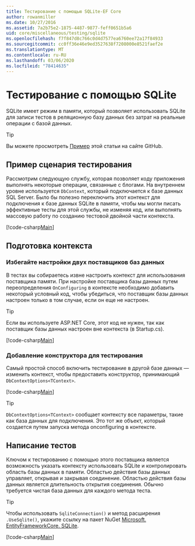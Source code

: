 ```yaml
---
title: Тестирование с помощью SQLite-EF Core
author: rowanmiller
ms.date: 10/27/2016
ms.assetid: 7a2b75e2-1875-4487-9877-feff0651b5a6
uid: core/miscellaneous/testing/sqlite
ms.openlocfilehash: f7f847d8c766c0d4d7577ea6760ee72a17f84933
ms.sourcegitcommit: cc0ff36e46e9ed3527638f7208000e8521faef2e
ms.translationtype: MT
ms.contentlocale: ru-RU
ms.lasthandoff: 03/06/2020
ms.locfileid: "78414635"
---
```

# <a name="testing-with-sqlite"></a>Тестирование с помощью SQLite

SQLite имеет режим в памяти, который позволяет использовать SQLite для записи тестов в реляционную базу данных без затрат на реальные операции с базой данных.

> [!TIP]  
> Вы можете просмотреть [Пример](https://github.com/dotnet/EntityFramework.Docs/tree/master/samples/core/Miscellaneous/Testing) этой статьи на сайте GitHub.

## <a name="example-testing-scenario"></a>Пример сценария тестирования

Рассмотрим следующую службу, которая позволяет коду приложения выполнять некоторые операции, связанные с блогами. На внутреннем уровне используется `DbContext`, который подключается к базе данных SQL Server. Было бы полезно переключить этот контекст для подключения к базе данных SQLite в памяти, чтобы мы могли писать эффективные тесты для этой службы, не изменяя код, или выполнять массовую работу по созданию тестовой двойной части контекста.

[!code-csharp[Main](../../../../samples/core/Miscellaneous/Testing/BusinessLogic/BlogService.cs)]

## <a name="get-your-context-ready"></a>Подготовка контекста

### <a name="avoid-configuring-two-database-providers"></a>Избегайте настройки двух поставщиков баз данных

В тестах вы собираетесь извне настроить контекст для использования поставщика памяти. При настройке поставщика базы данных путем переопределения `OnConfiguring` в контексте необходимо добавить некоторый условный код, чтобы убедиться, что поставщик базы данных настроен только в том случае, если он еще не настроен.

> [!TIP]  
> Если вы используете ASP.NET Core, этот код не нужен, так как поставщик базы данных настроен вне контекста (в Startup.cs).

[!code-csharp[Main](../../../../samples/core/Miscellaneous/Testing/BusinessLogic/BloggingContext.cs#OnConfiguring)]

### <a name="add-a-constructor-for-testing"></a>Добавление конструктора для тестирования

Самый простой способ включить тестирование в другой базе данных — изменить контекст, чтобы предоставить конструктор, принимающий `DbContextOptions<TContext>`.

[!code-csharp[Main](../../../../samples/core/Miscellaneous/Testing/BusinessLogic/BloggingContext.cs#Constructors)]

> [!TIP]  
> `DbContextOptions<TContext>` сообщает контексту все параметры, такие как база данных для подключения. Это тот же объект, который создается путем запуска метода onconfiguring в контексте.

## <a name="writing-tests"></a>Написание тестов

Ключом к тестированию с помощью этого поставщика является возможность указать контексту использовать SQLite и контролировать область базы данных в памяти. Областью действия базы данных управляет, открывая и закрывая соединение. Областью действия базы данных является длительность открытия соединения. Обычно требуется чистая база данных для каждого метода теста.

>[!TIP]
> Чтобы использовать `SqliteConnection()` и метод расширения `.UseSqlite()`, укажите ссылку на пакет NuGet [Microsoft. EntityFrameworkCore. SQLite](https://www.nuget.org/packages/Microsoft.EntityFrameworkCore.Sqlite/).

[!code-csharp[Main](../../../../samples/core/Miscellaneous/Testing/TestProject/SQLite/BlogServiceTests.cs)]
